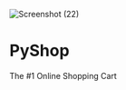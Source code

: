 ![Screenshot (22)](https://user-images.githubusercontent.com/67270054/122691185-fcb0cc00-d225-11eb-80f3-365900e43187.png)

# PyShop
The #1 Online Shopping Cart 
